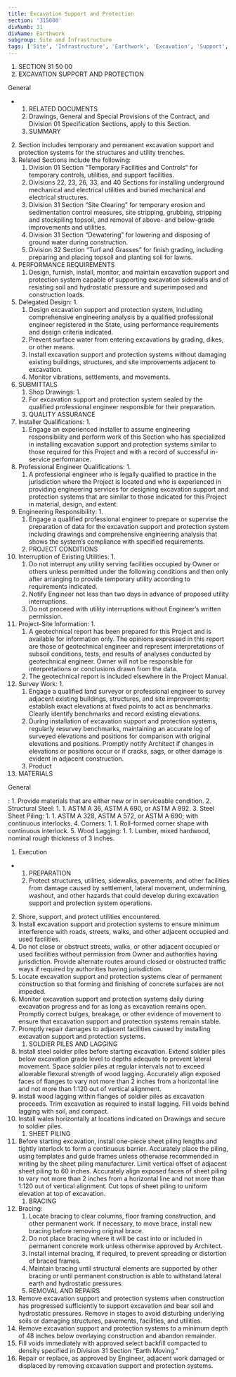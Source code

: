 ```yaml
---
title: Excavation Support and Protection
section: '315000'
divNumb: 31
divName: Earthwork
subgroup: Site and Infrastructure
tags: ['Site', 'Infrastructure', 'Earthwork', 'Excavation', 'Support', 'Protection']
---
```


   1. SECTION 31 50 00
   1. EXCAVATION SUPPORT AND PROTECTION

General

* 
	1. RELATED DOCUMENTS
   1. Drawings, General and Special Provisions of the Contract, and Division 01 Specification Sections, apply to this Section.
	1. SUMMARY
2. Section includes temporary and permanent excavation support and protection systems for the structures and utility trenches.
3. Related Sections include the following:
	1. Division 01 Section “Temporary Facilities and Controls” for temporary controls, utilities, and support facilities.
	2. Divisions 22, 23, 26, 33, and 40 Sections for installing underground mechanical and electrical utilities and buried mechanical and electrical structures.
	3. Division 31 Section “Site Clearing” for temporary erosion and sedimentation control measures, site stripping, grubbing, stripping and stockpiling topsoil, and removal of above- and below-grade improvements and utilities.
	4. Division 31 Section “Dewatering” for lowering and disposing of ground water during construction.
	5. Division 32 Section “Turf and Grasses” for finish grading, including preparing and placing topsoil and planting soil for lawns.
3. PERFORMANCE REQUIREMENTS
   1. Design, furnish, install, monitor, and maintain excavation support and protection system capable of supporting excavation sidewalls and of resisting soil and hydrostatic pressure and superimposed and construction loads.
2. Delegated Design:
      1. 
	1. Design excavation support and protection system, including comprehensive engineering analysis by a qualified professional engineer registered in the State, using performance requirements and design criteria indicated.
	2. Prevent surface water from entering excavations by grading, dikes, or other means.
	3. Install excavation support and protection systems without damaging existing buildings, structures, and site improvements adjacent to excavation.
	4. Monitor vibrations, settlements, and movements.
4. SUBMITTALS
   1. Shop Drawings:
      1. 
	1. For excavation support and protection system sealed by the qualified professional engineer responsible for their preparation.
	2. QUALITY ASSURANCE
2. Installer Qualifications:
      1. 
	1. Engage an experienced installer to assume engineering responsibility and perform work of this Section who has specialized in installing excavation support and protection systems similar to those required for this Project and with a record of successful in-service performance.
3. Professional Engineer Qualifications:
      1. 
	1. A professional engineer who is legally qualified to practice in the jurisdiction where the Project is located and who is experienced in providing engineering services for designing excavation support and protection systems that are similar to those indicated for this Project in material, design, and extent.
4. Engineering Responsibility:
      1. 
	1. Engage a qualified professional engineer to prepare or supervise the preparation of data for the excavation support and protection system including drawings and comprehensive engineering analysis that shows the system’s compliance with specified requirements.
	2. PROJECT CONDITIONS
5. Interruption of Existing Utilities:
      1. 
	1. Do not interrupt any utility serving facilities occupied by Owner or others unless permitted under the following conditions and then only after arranging to provide temporary utility according to requirements indicated.
	2. Notify Engineer not less than two days in advance of proposed utility interruptions.
	3. Do not proceed with utility interruptions without Engineer’s written permission.
6. Project-Site Information:
      1. 
	1. A geotechnical report has been prepared for this Project and is available for information only. The opinions expressed in this report are those of geotechnical engineer and represent interpretations of subsoil conditions, tests, and results of analyses conducted by geotechnical engineer. Owner will not be responsible for interpretations or conclusions drawn from the data. 
	2. The geotechnical report is included elsewhere in the Project Manual.
7. Survey Work:
      1. 
	1. Engage a qualified land surveyor or professional engineer to survey adjacent existing buildings, structures, and site improvements; establish exact elevations at fixed points to act as benchmarks. Clearly identify benchmarks and record existing elevations.
	2. During installation of excavation support and protection systems, regularly resurvey benchmarks, maintaining an accurate log of surveyed elevations and positions for comparison with original elevations and positions. Promptly notify Architect if changes in elevations or positions occur or if cracks, sags, or other damage is evident in adjacent construction.
   1. Product
1. MATERIALS

General

: 
	1. Provide materials that are either new or in serviceable condition.
2. Structural Steel:
      1. 
	1. ASTM A 36, ASTM A 690, or ASTM A 992.
3. Steel Sheet Piling:
      1. 
	1. ASTM A 328, ASTM A 572, or ASTM A 690; with continuous interlocks.
4. Corners:
      1. 
	1. Roll-formed corner shape with continuous interlock.
5. Wood Lagging:
      1. 
	1. Lumber, mixed hardwood, nominal rough thickness of 3 inches.
   1. Execution

* 
	1. PREPARATION
   1. Protect structures, utilities, sidewalks, pavements, and other facilities from damage caused by settlement, lateral movement, undermining, washout, and other hazards that could develop during excavation support and protection system operations.
2. Shore, support, and protect utilities encountered.
3. Install excavation support and protection systems to ensure minimum interference with roads, streets, walks, and other adjacent occupied and used facilities.
4. Do not close or obstruct streets, walks, or other adjacent occupied or used facilities without permission from Owner and authorities having jurisdiction. Provide alternate routes around closed or obstructed traffic ways if required by authorities having jurisdiction.
5. Locate excavation support and protection systems clear of permanent construction so that forming and finishing of concrete surfaces are not impeded.
6. Monitor excavation support and protection systems daily during excavation progress and for as long as excavation remains open. Promptly correct bulges, breakage, or other evidence of movement to ensure that excavation support and protection systems remain stable.
7. Promptly repair damages to adjacent facilities caused by installing excavation support and protection systems.
	1. SOLDIER PILES AND LAGGING
8. Install steel soldier piles before starting excavation. Extend soldier piles below excavation grade level to depths adequate to prevent lateral movement. Space soldier piles at regular intervals not to exceed allowable flexural strength of wood lagging. Accurately align exposed faces of flanges to vary not more than 2 inches from a horizontal line and not more than 1:120 out of vertical alignment.
9. Install wood lagging within flanges of soldier piles as excavation proceeds. Trim excavation as required to install lagging. Fill voids behind lagging with soil, and compact.
10. Install wales horizontally at locations indicated on Drawings and secure to soldier piles.
	1. SHEET PILING
11. Before starting excavation, install one-piece sheet piling lengths and tightly interlock to form a continuous barrier. Accurately place the piling, using templates and guide frames unless otherwise recommended in writing by the sheet piling manufacturer. Limit vertical offset of adjacent sheet piling to 60 inches. Accurately align exposed faces of sheet piling to vary not more than 2 inches from a horizontal line and not more than 1:120 out of vertical alignment. Cut tops of sheet piling to uniform elevation at top of excavation.
	1. BRACING
12. Bracing: 
	1. Locate bracing to clear columns, floor framing construction, and other permanent work. If necessary, to move brace, install new bracing before removing original brace.
	2. Do not place bracing where it will be cast into or included in permanent concrete work unless otherwise approved by Architect.
	3. Install internal bracing, if required, to prevent spreading or distortion of braced frames.
	4. Maintain bracing until structural elements are supported by other bracing or until permanent construction is able to withstand lateral earth and hydrostatic pressures.
	5. REMOVAL AND REPAIRS
13. Remove excavation support and protection systems when construction has progressed sufficiently to support excavation and bear soil and hydrostatic pressures. Remove in stages to avoid disturbing underlying soils or damaging structures, pavements, facilities, and utilities.
14. Remove excavation support and protection systems to a minimum depth of 48 inches below overlaying construction and abandon remainder.
15. Fill voids immediately with approved select backfill compacted to density specified in Division 31 Section “Earth Moving.”
16. Repair or replace, as approved by Engineer, adjacent work damaged or displaced by removing excavation support and protection systems.


